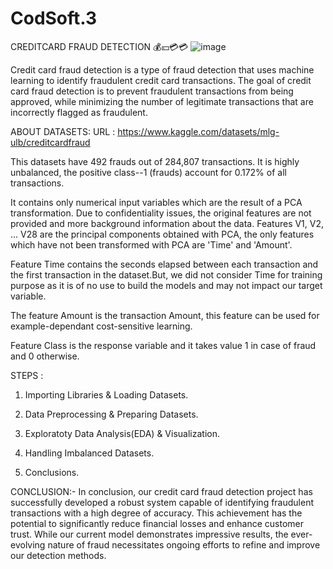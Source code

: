 # CodSoft.3
CREDITCARD FRAUD DETECTION 💰💴💳💳 
![image](https://github.com/0221csds146/CodSoft.3/assets/123159424/9d47d0bb-8759-4a99-8776-eb08658a6406)

Credit card fraud detection is a type of fraud detection that uses machine learning to identify fraudulent credit card transactions. The goal of credit card fraud detection is to prevent fraudulent transactions from being approved, while minimizing the number of legitimate transactions that are incorrectly flagged as fraudulent.

ABOUT DATASETS:
URL : https://www.kaggle.com/datasets/mlg-ulb/creditcardfraud

This datasets have 492 frauds out of 284,807 transactions. It is highly unbalanced, the positive class--1 (frauds) account for 0.172% of all transactions.

It contains only numerical input variables which are the result of a PCA transformation. Due to confidentiality issues, the original features are not provided and more background information about the data. Features V1, V2, … V28 are the principal components obtained with PCA, the only features which have not been transformed with PCA are 'Time' and 'Amount'.

Feature Time contains the seconds elapsed between each transaction and the first transaction in the dataset.But, we did not consider Time for training purpose as it is of no use to build the models and may not impact our target variable.

The feature Amount is the transaction Amount, this feature can be used for example-dependant cost-sensitive learning.

Feature Class is the response variable and it takes value 1 in case of fraud and 0 otherwise.

STEPS : 
1) Importing Libraries & Loading Datasets.

2) Data Preprocessing & Preparing Datasets.

3) Exploratoty Data Analysis(EDA) & Visualization.

4) Handling Imbalanced Datasets. 

5) Conclusions.

CONCLUSION:-
In conclusion, our credit card fraud detection project has successfully developed a robust system capable of identifying fraudulent transactions with a high degree of accuracy. This achievement has the potential to significantly reduce financial losses and enhance customer trust. While our current model demonstrates impressive results, the ever-evolving nature of fraud necessitates ongoing efforts to refine and improve our detection methods.

